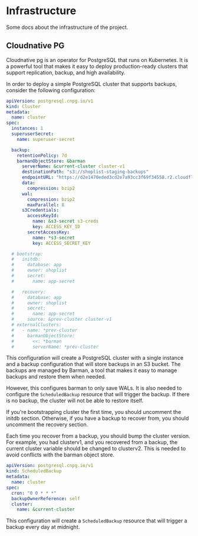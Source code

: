# Infrastructure

Some docs about the infrastructure of the project.

## Cloudnative PG

Cloudnative pg is an operator for PostgreSQL that runs on Kubernetes.
It is a powerful tool that makes it easy to deploy production-ready clusters that
support replication, backup, and high availability.

In order to deploy a simple PostgreSQL cluster that supports backups, consider the following configuration:

```yaml
apiVersion: postgresql.cnpg.io/v1
kind: Cluster
metadata:
  name: cluster
spec:
  instances: 1
  superuserSecret:
    name: superuser-secret

  backup:
    retentionPolicy: 7d
    barmanObjectStore: &barman
      serverName: &current-cluster cluster-v1
      destinationPath: "s3://shoplist-staging-backups"
      endpointURL: "https://d2e1470eded3cd2e7a93cc3f69f34558.r2.cloudflarestorage.com"
      data:
        compression: bzip2
      wal:
        compression: bzip2
        maxParallel: 8
      s3Credentials:
        accessKeyId:
          name: &s3-secret s3-creds
          key: ACCESS_KEY_ID
        secretAccessKey:
          name: *s3-secret
          key: ACCESS_SECRET_KEY

  # bootstrap:
  #   initdb:
  #     database: app
  #     owner: shoplist
  #     secret:
  #       name: app-secret

  #   recovery:
  #     database: app
  #     owner: shoplist
  #     secret:
  #       name: app-secret
  #     source: &prev-cluster cluster-v1
  # externalClusters:
  #   - name: *prev-cluster
  #     barmanObjectStore:
  #       <<: *barman
  #       serverName: *prev-cluster
```

This configuration will create a PostgreSQL cluster with a single instance and a backup configuration that will store backups in an S3 bucket. The backups are managed by Barman, a tool that makes it easy to manage backups and restore them when needed.

However, this configures barman to only save WALs. It is also needed to configure the `ScheduledBackup` resource that will trigger the backup. If there is no backup, the cluster will not be able to restore itself.

If you're bootstrapping cluster the first time, you should uncomment the initdb section.
Otherwise, if you have a backup to recover from, you should uncomment the recovery section.

Each time you recover from a backup, you should bump the cluster version. For example, you had clusterv1, and you recovered from a backup, the current cluster variable should be changed to clusterv2.
This is needed to avoid conflicts with the barman object store.

```yaml
apiVersion: postgresql.cnpg.io/v1
kind: ScheduledBackup
metadata:
  name: cluster
spec:
  cron: "0 0 * * *"
  backupOwnerReference: self
  cluster:
    name: &current-cluster
```

This configuration will create a `ScheduledBackup` resource that will trigger a backup every day at midnight.